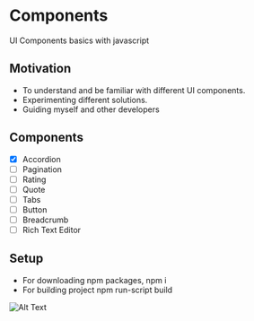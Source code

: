 # Components

UI Components basics with javascript

## Motivation

- To understand and be familiar with different UI components. 
- Experimenting different solutions.
- Guiding myself and other developers

## Components
- [x] Accordion
- [ ] Pagination
- [ ] Rating
- [ ] Quote
- [ ] Tabs
- [ ] Button
- [ ] Breadcrumb
- [ ] Rich Text Editor

## Setup

- For downloading npm packages, npm i
- For building project npm run-script build


![Alt Text](https://media.giphy.com/media/sFPTTOZs18L2SnDewg/giphy.gif)

